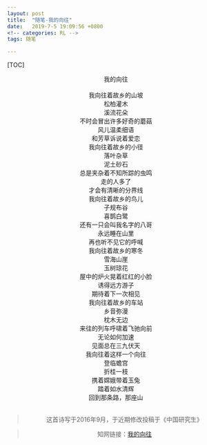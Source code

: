 ```yaml
---
layout: post
title:  "随笔-我的向往"
date:   2019-7-5 19:09:56 +0800
<!-- categories: RL -->
tags: 随笔

---
```


[TOC]

<center>我的向往</center>
<br/>

<center>我向往着故乡的山坡
<center>松柏灌木
<center>溪流花朵
<center>不时会冒出许多好奇的蘑菇
<center>风儿温柔细语
<center>和芳草诉说着爱恋

<br/>

<center>我向往着故乡的小径
<center>落叶杂草
<center>泥土砂石
<center>总是夹杂着不知所踪的虫鸣
<center>走的人多了
<center>才会有清晰的分界线

<br/>

<center>我向往着故乡的鸟儿
<center>子规布谷
<center>喜鹊白鹭
<center>还有一只会叫我名字的八哥
<center>永远睡在山里
<center>再也听不见它的呼喊

<br/>

<center>我向往着故乡的寒冬
<center>雪海山崖
<center>玉树琼花
<center>屋中的炉火晃着红红的小脸
<center>诱得远方游子
<center>期待着下一次相见

<br/>

<center>我向往着故乡的车站
<center>乡音弥漫
<center>枕木无边
<center>来往的列车呼啸着飞驰向前
<center>无论如何加速
<center>见面总在三九伏天

<br/>

<center>我向往着这样一个向往
<center>登临蟾宫
<center>折桂一枝
<center>携着嫦娥带着玉兔
<center>踏着如水清辉
    <center>回到那条路，那座山</center>
<br/>

> 这首诗写于2016年9月，于近期修改投稿于《中国研究生》

> 知网链接：[我的向往](http://kns.cnki.net/KCMS/detail/detail.aspx?dbcode=CJFQ&dbname=CJFDTEMP&filename=YJSZ201905019&uid=WEEvREdxOWJmbC9oM1NjYkZCbDdrdXJKMFpnZGRjcFVmN1JKMTRleDlmSTI=$R1yZ0H6jyaa0en3RxVUd8df-oHi7XMMDo7mtKT6mSmEvTuk11l2gFA!!&v=MTg0NjdmWU9acUZ5RGxVTDNOUENmWWRMRzRIOWpNcW85RWJZUjhlWDFMdXhZUzdEaDFUM3FUcldNMUZyQ1VSTE8=)